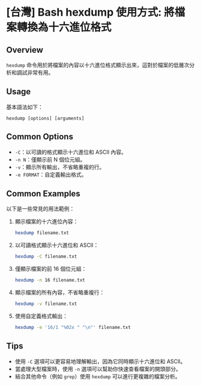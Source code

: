 # [台灣] Bash hexdump 使用方式: 將檔案轉換為十六進位格式

## Overview
`hexdump` 命令用於將檔案的內容以十六進位格式顯示出來，這對於檔案的低層次分析和調試非常有用。

## Usage
基本語法如下：
```
hexdump [options] [arguments]
```

## Common Options
- `-C`：以可讀的格式顯示十六進位和 ASCII 內容。
- `-n N`：僅顯示前 N 個位元組。
- `-v`：顯示所有輸出，不省略重複的行。
- `-e FORMAT`：自定義輸出格式。

## Common Examples
以下是一些常見的用法範例：

1. 顯示檔案的十六進位內容：
   ```bash
   hexdump filename.txt
   ```

2. 以可讀格式顯示十六進位和 ASCII：
   ```bash
   hexdump -C filename.txt
   ```

3. 僅顯示檔案的前 16 個位元組：
   ```bash
   hexdump -n 16 filename.txt
   ```

4. 顯示檔案的所有內容，不省略重複行：
   ```bash
   hexdump -v filename.txt
   ```

5. 使用自定義格式輸出：
   ```bash
   hexdump -e '16/1 "%02x " "\n"' filename.txt
   ```

## Tips
- 使用 `-C` 選項可以更容易地理解輸出，因為它同時顯示十六進位和 ASCII。
- 當處理大型檔案時，使用 `-n` 選項可以幫助你快速查看檔案的開頭部分。
- 結合其他命令（例如 `grep`）使用 `hexdump` 可以進行更複雜的檔案分析。